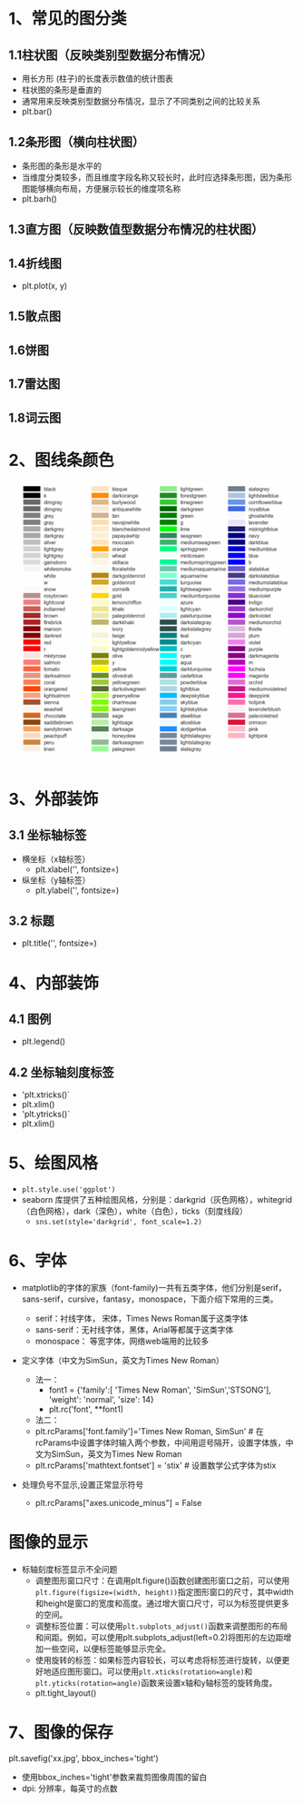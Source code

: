 # 1、常见的图分类

## 1.1柱状图（反映类别型数据分布情况）
- 用长方形 (柱子)的长度表示数值的统计图表
- 柱状图的条形是垂直的
- 通常用来反映类别型数据分布情况，显示了不同类别之间的比较关系
- plt.bar()

## 1.2条形图（横向柱状图）
- 条形图的条形是水平的
- 当维度分类较多，而且维度字段名称又较长时，此时应选择条形图，因为条形图能够横向布局，方便展示较长的维度项名称
- plt.barh()

## 1.3直方图（反映数值型数据分布情况的柱状图）

## 1.4折线图
- plt.plot(x, y)


## 1.5散点图

## 1.6饼图

## 1.7雷达图

## 1.8词云图





# 2、图线条颜色

![](./pic/p6.png)


# 3、外部装饰
## 3.1 坐标轴标签
- 横坐标（x轴标签）
	- plt.xlabel('', fontsize=)
- 纵坐标（y轴标签）
	- plt.ylabel('', fontsize=)
## 3.2 标题
- plt.title('', fontsize=)


# 4、内部装饰
## 4.1 图例
- plt.legend()
## 4.2 坐标轴刻度标签
- 'plt.xtricks()`
- plt.xlim()
-  'plt.ytricks()`
- plt.xlim()


# 5、绘图风格
-  `plt.style.use('ggplot')`
-  seaborn 库提供了五种绘图风格，分别是：darkgrid（灰色网格），whitegrid（白色网格），dark（深色），white（白色），ticks（刻度线段）
	- `sns.set(style='darkgrid', font_scale=1.2)`

# 6、字体
- matplotlib的字体的家族（font-family)一共有五类字体，他们分别是serif，sans-serif，cursive，fantasy，monospace，下面介绍下常用的三类。
	- serif：衬线字体， 宋体，Times News Roman属于这类字体
	- sans-serif：无衬线字体，黑体，Arial等都属于这类字体
	- monospace： 等宽字体，网络web端用的比较多

- 定义字体（中文为SimSun，英文为Times New Roman）
	- 法一：
		- font1 = {'family':[ 'Times New Roman', 'SimSun','STSONG'], 'weight': 'normal', 'size': 14}
		- plt.rc('font', **font1)
	- 法二：
	- plt.rcParams['font.family']='Times New Roman, SimSun' # 在rcParams中设置字体时输入两个参数，中间用逗号隔开，设置字体族，中文为SimSun，英文为Times New Roman
	- plt.rcParams['mathtext.fontset'] = 'stix' # 设置数学公式字体为stix

- 处理负号不显示,设置正常显示符号
	- plt.rcParams["axes.unicode_minus"] = False


# 图像的显示
- 标轴刻度标签显示不全问题
	- 调整图形窗口尺寸：在调用plt.figure()函数创建图形窗口之前，可以使用`plt.figure(figsize=(width, height))`指定图形窗口的尺寸，其中width和height是窗口的宽度和高度。通过增大窗口尺寸，可以为标签提供更多的空间。
	- 调整标签位置：可以使用`plt.subplots_adjust()`函数来调整图形的布局和间距。例如，可以使用plt.subplots_adjust(left=0.2)将图形的左边距增加一些空间，以便标签能够显示完全。
	- 使用旋转的标签：如果标签内容较长，可以考虑将标签进行旋转，以便更好地适应图形窗口。可以使用`plt.xticks(rotation=angle)`和`plt.yticks(rotation=angle)`函数来设置x轴和y轴标签的旋转角度。
	- plt.tight_layout()

# 7、图像的保存
plt.savefig('xx.jpg', bbox_inches='tight')

- 使用bbox_inches='tight'参数来裁剪图像周围的留白
- dpi: 分辨率，每英寸的点数